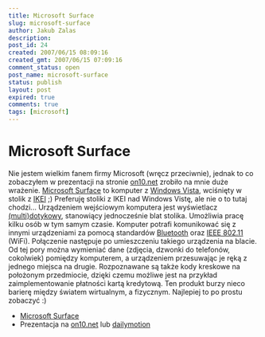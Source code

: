 ```yaml
---
title: Microsoft Surface
slug: microsoft-surface
author: Jakub Zalas
description: 
post_id: 24
created: 2007/06/15 08:09:16
created_gmt: 2007/06/15 07:09:16
comment_status: open
post_name: microsoft-surface
status: publish
layout: post
expired: true
comments: true
tags: [microsoft]
---
```


<!--Nie jestem wielkim fanem firmy Microsoft (wręcz przeciwnie), jednak to co zobaczyłem w prezentacji na stronie on10.net zrobiło na mnie duże wrażenie. Microsoft Surface to komputer z Windows Vista, wciśnięty w stolik z IKEI ;) Preferuję stoliki z IKEI nad Windows Vistę, ale nie o to tutaj chodzi...-->

# Microsoft Surface

Nie jestem wielkim fanem firmy Microsoft (wręcz przeciwnie), jednak to co zobaczyłem w prezentacji na stronie [on10.net](http://on10.net/Blogs/larry/first-look-microsoft-surfacing-computing/) zrobiło na mnie duże wrażenie. [Microsoft Surface](http://en.wikipedia.org/wiki/Microsoft_Surface) to komputer z [Windows Vista](http://pl.wikipedia.org/wiki/Microsoft_Windows_Vista), wciśnięty w stolik z [IKEI](http://www.ikea.com/ms/pl_PL/) ;) Preferuję stoliki z IKEI nad Windows Vistę, ale nie o to tutaj chodzi... Urządzeniem wejściowym komputera jest wyświetlacz [(multi)dotykowy](http://en.wikipedia.org/wiki/Multi-touch), stanowiący jednocześnie blat stolika. Umożliwia pracę kilku osób w tym samym czasie. Komputer potrafi komunikować się z innymi urządzeniami za pomocą standardów [Bluetooth](http://pl.wikipedia.org/wiki/Bluetooth) oraz [IEEE 802.11](http://pl.wikipedia.org/wiki/802.11) (WiFi). Połączenie następuje po umieszczeniu takiego urządzenia na blacie. Od tej pory można wymieniać dane (zdjęcia, dzwonki do telefonów, cokolwiek) pomiędzy komputerem, a urządzeniem przesuwając je ręką z jednego miejsca na drugie. Rozpoznawane są także kody kreskowe na położonym przedmiocie, dzięki czemu możliwe jest na przykład zaimplementowanie płatności kartą kredytową. Ten produkt burzy nieco barierę między światem wirtualnym, a fizycznym. Najlepiej to po prostu zobaczyć :) 

  * [Microsoft Surface](http://www.microsoft.com/surface/)
  * Prezentacja na [on10.net](http://on10.net/Blogs/larry/first-look-microsoft-surfacing-computing/) lub [dailymotion ](http://www.dailymotion.com/us/cluster/tech/featured/video/x24b5d_microsoftsurfacingon10)
